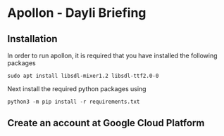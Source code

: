 # Apollon - Dayli Briefing

## Installation

In order to run apollon, it is required that you have installed the following packages

```shell script
sudo apt install libsdl-mixer1.2 libsdl-ttf2.0-0
```

Next install the required python packages using 

```shell script
python3 -m pip install -r requirements.txt
```

## Create an account at Google Cloud Platform
